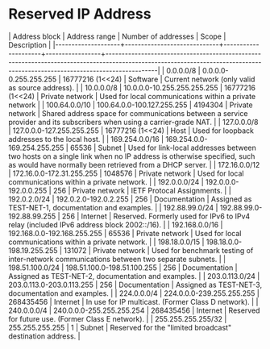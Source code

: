 # Reserved IP Address

| Address block      |               Address range | Number of addresses | Scope           | Description                                                                                                                                                                |
|--------------------+-----------------------------+---------------------+-----------------+----------------------------------------------------------------------------------------------------------------------------------------------------------------------------|
| 0.0.0.0/8          |       0.0.0.0-0.255.255.255 |    16777216 (1<<24) | Software        | Current network (only valid as source address).                                                                                                                            |
| 10.0.0.0/8         | 10.0.0.0-10.255.255.255.255 |    16777216 (1<<24) | Private network | Used for local communications within a private network                                                                                                                     |
| 100.64.0.0/10      |  100.64.0.0-100.127.255.255 |             4194304 | Private network | Shared address space for communications between a service provider and its subscribers when using a carrier-grade NAT.                                                     |
| 127.0.0.0/8        |   127.0.0.0-127.255.255.255 |    16777216 (1<<24) | Host            | Used for loopback addresses to the local host.                                                                                                                             |
| 169.254.0.0/16     | 169.254.0.0-169.254.255.255 |               65536 | Subnet          | Used for link-local addresses between two hosts on a single link when no IP address is otherwise specified, such as would have normally been retrieved from a DHCP server. |
| 172.16.0.0/12      |   172.16.0.0-172.31.255.255 |             1048576 | Private network | Used for local communications within a private network.                                                                                                                    |
| 192.0.0.0/24       |       192.0.0.0-192.0.0.255 |                 256 | Private network | IETF Protocal Assignments.                                                                                                                                                 |
| 192.0.2.0/24       |       192.0.2.0-192.0.2.255 |                 256 | Documentation   | Assigned as TEST-NET-1, documentation and examples.                                                                                                                        |
| 192.88.99.0/24     |   192.88.99.0-192.88.99.255 |                 256 | Internet        | Reserved. Formerly used for IPv6 to IPv4 relay (included IPv6 address block 2002::/16).                                                                                    |
| 192.168.0.0/16     | 192.168.0.0-192.168.255.255 |               65536 | Private network | Used for local communications within a private network.                                                                                                                    |
| 198.18.0.0/15      |   198.18.0.0-198.19.255.255 |              131072 | Private network | Used for benchmark testing of inter-network communications between two separate subnets.                                                                                   |
| 198.51.100.0/24    | 198.51.100.0-198.51.100.255 |                 256 | Documentation   | Assigned as TEST-NET-2, documentation and examples.                                                                                                                        |
| 203.0.113.0/24     |   203.0.113.0-203.0.113.255 |                 256 | Documentation   | Assigned as TEST-NET-3, documentation and examples.                                                                                                                        |
| 224.0.0.0/4        |   224.0.0.0-239.255.255.255 |           268435456 | Internet        | In use for IP multicast. (Former Class D network).                                                                                                                         |
| 240.0.0.0/4        |   240.0.0.0-255.255.255.254 |           268435456 | Internet        | Reserved for future use. (Former Class E network).                                                                                                                         |
| 255.255.255.255/32 |             255.255.255.255 |                   1 | Subnet          | Reserved for the "limited broadcast" destination address.                                                                                                                  |
